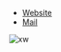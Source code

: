 * [Website](http://www.suncafe.cc/) 
* [Mail](mailto:xinlei@suncafe.cc) 

![xw](https://user-images.githubusercontent.com/15194498/163739884-04981c22-c31a-4072-895e-c12976770566.jpg)
